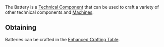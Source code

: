 The Battery is a [Technical Component](https://github.com/Slimefun/Slimefun4/wiki/Technical-Components) that can be used to craft a variety of other technical components and [Machines](https://github.com/Slimefun/Slimefun4/wiki/Electric-Machines).

## Obtaining
Batteries can be crafted in the [Enhanced Crafting Table](https://github.com/Slimefun/Slimefun4/wiki/Enhanced-Crafting-Table).

